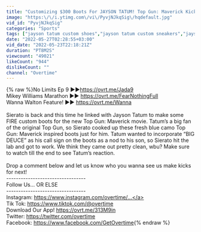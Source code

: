 ```yaml
---
title: "Customizing $300 Boots For JAYSON TATUM! Top Gun: Maverick Kicks Go HARD 🔥"
image: "https:\/\/i.ytimg.com\/vi\/PyvjNJkqSig\/hqdefault.jpg"
vid_id: "PyvjNJkqSig"
categories: "Sports"
tags: ["jayson tatum custom shoes","jayson tatum custom sneakers","jayson tatum overtime"]
date: "2022-05-27T02:28:55+03:00"
vid_date: "2022-05-23T22:18:21Z"
duration: "PT8M2S"
viewcount: "49021"
likeCount: "944"
dislikeCount: ""
channel: "Overtime"
---
```

{% raw %}No Limits Ep 9 ►►<a rel="nofollow" target="blank" href="https://ovrt.me/Jada9">https://ovrt.me/Jada9</a><br />Mikey Williams Marathon  ►► <a rel="nofollow" target="blank" href="https://ovrt.me/FearNothingFull">https://ovrt.me/FearNothingFull</a><br />Wanna Walton Feature! ►► <a rel="nofollow" target="blank" href="https://ovrt.me/Wanna">https://ovrt.me/Wanna</a><br /><br />Sierato is back and this time he linked with Jayson Tatum to make some FIRE custom boots for the new Top Gun: Maverick movie. Tatum’s a big fan of the original Top Gun, so Sierato cooked up these fresh blue camo Top Gun: Maverick inspired boots just for him. Tatum wanted to incorporate “BIG DEUCE” as his call sign on the boots as a nod to his son, so Sierato hit the lab and got to work. We think they came out pretty clean, wbu? Make sure to watch till the end to see Tatum’s reaction.<br /><br />Drop a comment below and let us know who you wanna see us make kicks for next!<br />---------------------------------<br />Follow Us... OR ELSE<br />---------------------------------<br />Instagram: <a rel="nofollow" target="blank" href="https://www.instagram.com/overtime/​​...">https://www.instagram.com/overtime/​​...</a><br />Tik Tok: <a rel="nofollow" target="blank" href="https://www.tiktok.com/@overtime​​​​​​​​">https://www.tiktok.com/@overtime​​​​​​​​</a><br />Download Our App! <a rel="nofollow" target="blank" href="https://ovrt.me/313M9in​​​​​​​​">https://ovrt.me/313M9in​​​​​​​​</a><br />Twitter: <a rel="nofollow" target="blank" href="https://twitter.com/overtime​​​​​​​​">https://twitter.com/overtime​​​​​​​​</a><br />Facebook: <a rel="nofollow" target="blank" href="https://www.facebook.com/GetOvertime">https://www.facebook.com/GetOvertime</a>{% endraw %}
